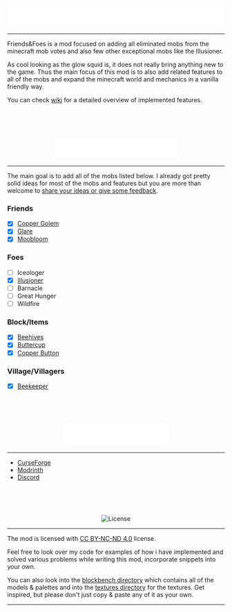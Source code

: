<p align="center">
    <img src="https://github.com/Faboslav/friends-and-foes/blob/master/.github/assets/title.svg?raw=true" width="500" height="48" title="Friends&Foes" alt="Friends&Foes">
</p>

---

Friends&Foes is a mod focused on adding all eliminated mobs from the minecraft mob votes and also few other exceptional mobs like the Illusioner.

As cool looking as the glow squid is, it does not really bring anything new to the game.
Thus the main focus of this mod is to also add related features to all of the mobs and expand the minecraft world and mechanics in a vanilla friendly way.

You can check [wiki] for a detailed overview of implemented features.

<br>
<br>
<br>

<p align="center">
    <img src="https://github.com/Faboslav/friends-and-foes/blob/master/.github/assets/roadmap.svg?raw=true" width="290" height="48" title="Roadmap" alt="Roadmap">
</p>

---

The main goal is to add all of the mobs listed below.
I already got pretty solid ideas for most of the mobs and features but you are more than welcome to [share your ideas or give some feedback].

### Friends

- [x] [Copper Golem]
- [x] [Glare]
- [x] [Moobloom]

### Foes
- [ ] Iceologer
- [x] [Illusioner]
- [ ] Barnacle
- [ ] Great Hunger
- [ ] Wildfire

### Block/Items
- [x] [Beehives]
- [x] [Buttercup]
- [x] [Copper Button]

### Village/Villagers
- [x] [Beekeeper]
<br>
<br>
<br>

<p align="center">
  <img src="https://github.com/Faboslav/friends-and-foes/blob/master/.github/assets/socials.svg?raw=true" width="247" height="48" title="Socials" alt="Socials">
</p>

---

- [CurseForge]
- [Modrinth]
- [Discord]

<br>
<br>
<br>

<p align="center">
  <img src="https://github.com/Faboslav/friends-and-foes/blob/master/.github/assets/license.svg?raw=true" width="251" height="48" title="License" alt="License">
</p>

---

The mod is licensed with [CC BY-NC-ND 4.0] license.

Feel free to look over my code for examples of how i have implemented and solved various problems while writing this mod, incorporate snippets into your own.

You can also look into the [blockbench directory] which contains all of the models & palettes and into the [textures directory] for the textures.
Get inspired, but please don't just copy & paste any of it as your own.

---
[Copper Golem]: https://github.com/Faboslav/friends-and-foes/wiki/Copper-Golem
[Glare]: https://github.com/Faboslav/friends-and-foes/wiki/Glare
[Moobloom]: https://github.com/Faboslav/friends-and-foes/wiki/Moobloom
[Illusioner]: https://github.com/Faboslav/friends-and-foes/wiki/Illusioner
[Beehives]: https://github.com/Faboslav/friends-and-foes/wiki/Beehives
[Buttercup]: https://github.com/Faboslav/friends-and-foes/wiki/Buttercup
[Copper Button]: https://github.com/Faboslav/friends-and-foes/wiki/Copper-Button
[Beekeeper]: https://github.com/Faboslav/friends-and-foes/wiki/Beekeeeper
[share your ideas or give some feedback]: https://github.com/Faboslav/friends-and-foes/issues/new?assignees=Faboslav&labels=feature&template=feature_request.md&title=
[wiki]: https://github.com/Faboslav/friends-and-foes/wiki
[CurseForge]: https://www.curseforge.com/minecraft/mc-mods/friends-foes
[Modrinth]: https://modrinth.com/mod/friends-and-foes
[Discord]: https://discord.gg/sEdM6KRNdZ
[blockbench directory]: https://github.com/Faboslav/friends-and-foes/tree/master/blockbench
[textures directory]: https://github.com/Faboslav/friends-and-foes/tree/master/src/main/resources/assets/friendsandfoes/textures
[CC BY-NC-ND 4.0]: https://github.com/Faboslav/friends-and-foes/blob/master/LICENSE.txt